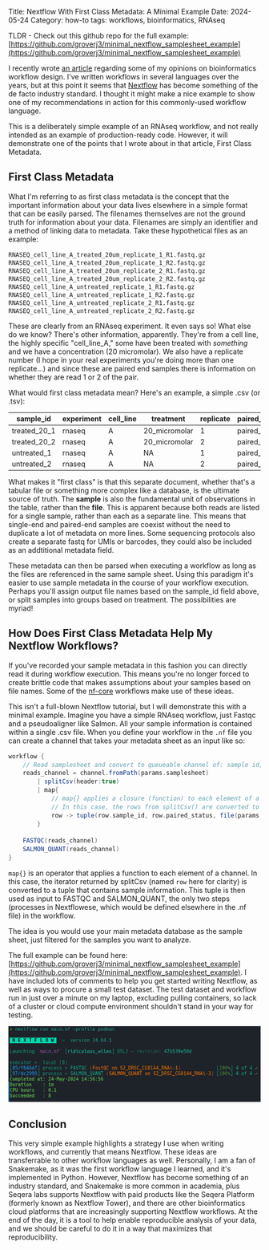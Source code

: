 Title: Nextflow With First Class Metadata: A Minimal Example
Date: 2024-05-24
Category: how-to
tags: workflows, bioinformatics, RNAseq

TLDR - Check out this github repo for the full example:
[https://github.com/groverj3/minimal_nextflow_samplesheet_example](https://github.com/groverj3/minimal_nextflow_samplesheet_example)

I recently wrote [an article](2024-04-26_on-bioinformatics-workflow-design.html)
regarding some of my opinions on bioinformatics workflow design. I've written
workflows in several languages over the years, but at this point it seems that
[Nextflow](https://www.nextflow.io/) has become something of the de facto
industry standard. I thought it might make a nice example to show one of my
recommendations in action for this commonly-used workflow language.

This is a deliberately simple example of an RNAseq workflow, and not really
intended as an example of production-ready code. However, it will demonstrate
one of the points that I wrote about in that article, First Class Metadata.

## First Class Metadata

What I'm referring to as first class metadata is the concept that the important
information about your data lives elsewhere in a simple format that can be
easily parsed. The filenames themselves are not the ground truth for
information about your data. Filenames are simply an identifier and a method of
linking data to metadata. Take these hypothetical files as an example:

```
RNASEQ_cell_line_A_treated_20um_replicate_1_R1.fastq.gz
RNASEQ_cell_line_A_treated_20um_replicate_1_R2.fastq.gz
RNASEQ_cell_line_A_treated_20um_replicate_2_R1.fastq.gz
RNASEQ_cell_line_A_treated_20um_replicate_2_R2.fastq.gz
RNASEQ_cell_line_A_untreated_replicate_1_R1.fastq.gz
RNASEQ_cell_line_A_untreated_replicate_1_R2.fastq.gz
RNASEQ_cell_line_A_untreated_replicate_2_R1.fastq.gz
RNASEQ_cell_line_A_untreated_replicate_2_R2.fastq.gz
```

These are clearly from an RNAseq experiment. It even says so! What else do we
know? There's other information, apparently. They're from a cell line, the
highly specific "cell_line_A," some have been treated with *something* and we
have a concentration (20 micromolar). We also have a replicate number (I hope
in your real experiments you're doing more than one replicate...) and since
these are paired end samples there is information on whether they are read 1
or 2 of the pair.

What would first class metadata mean? Here's an example, a simple .csv (or
.tsv):

| sample_id    | experiment | cell_line | treatment     | replicate | paired_status | read1                                                   | read2                                                   |
| ------------ | ---------- | --------- | ------------- | --------- | ------------- | ------------------------------------------------------- | ------------------------------------------------------- |
| treated_20_1 | rnaseq     | A         | 20_micromolar | 1         | paired_end    | RNASEQ_cell_line_A_treated_20um_replicate_1_R1.fastq.gz | RNASEQ_cell_line_A_treated_20um_replicate_1_R2.fastq.gz |
| treated_20_2 | rnaseq     | A         | 20_micromolar | 2         | paired_end    | RNASEQ_cell_line_A_treated_20um_replicate_2_R1.fastq.gz | RNASEQ_cell_line_A_treated_20um_replicate_2_R1.fastq.gz |
| untreated_1  | rnaseq     | A         | NA            | 1         | paired_end    | RNASEQ_cell_line_A_untreated_replicate_1_R1.fastq.gz    | RNASEQ_cell_line_A_untreated_replicate_1_R2.fastq.gz    |
| untreated_2  | rnaseq     | A         | NA            | 2         | paired_end    | RNASEQ_cell_line_A_untreated_replicate_2_R1.fastq.gz    | RNASEQ_cell_line_A_untreated_replicate_2_R2.fastq.gz    |

What makes it "first class" is that this separate document, whether that's a
tabular file or something more complex like a database, is the ultimate source
of truth. The **sample** is also the fundamental unit of observations in the
table, rather than the **file**. This is apparent because both reads are listed
for a single sample, rather than each as a separate line. This means that
single-end and paired-end samples are coexist without the need to duplicate a
lot of metadata on more lines. Some sequencing protocols also create a separate
fastq for UMIs or barcodes, they could also be included as an addtitional
metadata field.

These metadata can then be parsed when executing a workflow as long as the
files are referenced in the same sample sheet. Using this paradigm it's easier 
to use sample metadata in the course of your workflow execution. Perhaps you'll
assign output file names based on the sample_id field above, or split samples
into groups based on treatment. The possibilities are myriad!

## How Does First Class Metadata Help My Nextflow Workflows?

If you've recorded your sample metadata in this fashion you can directly read
it during workflow execution. This means you're no longer forced to create
brittle code that makes assumptions about your samples based on file names.
Some of the [nf-core](https://nf-co.re/) workflows make use of these ideas.

This isn't a full-blown Nextflow tutorial, but I will demonstrate this with a
minimal example. Imagine you have a simple RNAseq workflow, just Fastqc and a
pseudoaligner like Salmon. All your sample information is contained within a
single .csv file. When you define your workflow in the `.nf` file you can
create a channel that takes your metadata sheet as an input like so:

```groovy
workflow {
    // Read samplesheet and convert to queueable channel of: sample id, paired_status, read1, read2 as a tuple
    reads_channel = channel.fromPath(params.samplesheet)
        | splitCsv(header:true)
        | map{
            // map{} applies a closure (function) to each element of a channel
            // In this case, the rows from splitCsv() are converted to a tuple based on the header 
            row -> tuple(row.sample_id, row.paired_status, file(params.input_dir + row.read1), file(params.input_dir + row.read2))
        }
    
    FASTQC(reads_channel)
    SALMON_QUANT(reads_channel)
}
```

`map{}` is an operator that applies a function to each element of a channel. In
this case, the iterator returned by splitCsv (named `row` here for clarity) is
converted to a tuple that contains sample information. This tuple is then used
as input to FASTQC and SALMON_QUANT, the only two steps (processes in
Nextflowese, which would be defined elsewhere in the .nf file) in the workflow.

The idea is you would use your main metadata database as the sample sheet, just
filtered for the samples you want to analyze.

The full example can be found here: [https://github.com/groverj3/minimal_nextflow_samplesheet_example](https://github.com/groverj3/minimal_nextflow_samplesheet_example).
I have included lots of comments to help you get started writing Nextflow, as
well as ways to procure a small test dataset. The test dataset and workflow run
in just over a minute on my laptop, excluding pulling containers, so lack of a
cluster or cloud compute environment shouldn't stand in your way for testing.

![Podman Example](https://raw.githubusercontent.com/groverj3/minimal_nextflow_samplesheet_example/main/example_execution/podman_run.png)

## Conclusion

This very simple example highlights a strategy I use when writing workflows,
and currently that means Nextflow. These ideas are transferrable to other
workflow languages as well. Personally, I am a fan of Snakemake, as it was the
first workflow language I learned, and it's implemented in Python. However,
Nextflow has become something of an industry standard, and Snakemake is more
common in academia, plus Seqera labs supports Nextflow with paid products like
the Seqera Platform (formerly known as Nextflow Tower), and there are other
bioinformatics cloud platforms that are increasingly supporting Nextflow
workflows. At the end of the day, it is a tool to help enable reproducible
analysis of your data, and we should be careful to do it in a way that
maximizes that reproducibility.